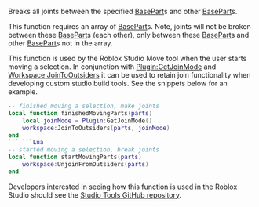 Breaks all joints between the specified [BasePart](https://developer.roblox.com/en-us/api-reference/class/BasePart)s and other [BasePart](https://developer.roblox.com/en-us/api-reference/class/BasePart)s.

This function requires an array of [BasePart](https://developer.roblox.com/en-us/api-reference/class/BasePart)s. Note, joints will not be broken between these [BasePart](https://developer.roblox.com/en-us/api-reference/class/BasePart)s (each other), only between these [BasePart](https://developer.roblox.com/en-us/api-reference/class/BasePart)s and other [BasePart](https://developer.roblox.com/en-us/api-reference/class/BasePart)s not in the array.

This function is used by the Roblox Studio Move tool when the user starts moving a selection. In conjunction with [Plugin:GetJoinMode](https://developer.roblox.com/en-us/api-reference/function/Plugin/GetJoinMode) and [Workspace:JoinToOutsiders](https://developer.roblox.com/en-us/api-reference/function/Workspace/JoinToOutsiders) it can be used to retain join functionality when developing custom studio build tools. See the snippets below for an example.

```Lua
-- finished moving a selection, make joints
local function finishedMovingParts(parts)
    local joinMode = Plugin:GetJoinMode()
    workspace:JoinToOutsiders(parts, joinMode)
end
``` ```Lua
-- started moving a selection, break joints
local function startMovingParts(parts)
    workspace:UnjoinFromOutsiders(parts)
end
```

Developers interested in seeing how this function is used in the Roblox Studio should see the [Studio Tools GitHub repository](https://github.com/Roblox/Studio-Tools).